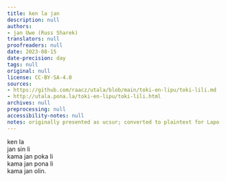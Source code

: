 ```yaml
---
title: ken la jan
description: null
authors:
- jan Uwe (Russ Sharek)
translators: null
proofreaders: null
date: 2023-08-15
date-precision: day
tags: null
original: null
license: CC-BY-SA-4.0
sources:
- https://github.com/raacz/utala/blob/main/toki-en-lipu/toki-lili.md
- http://utala.pona.la/toki-en-lipu/toki-lili.html
archives: null
preprocessing: null
accessibility-notes: null
notes: originally presented as ucsur; converted to plaintext for Lapo
---
```


ken la  
jan sin li  
kama jan poka li  
kama jan pona li  
kama jan olin.